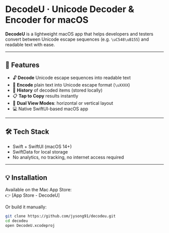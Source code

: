 # DecodeU · Unicode Decoder & Encoder for macOS

**DecodeU** is a lightweight macOS app that helps developers and testers convert between Unicode escape sequences (e.g. `\uC548\uB155`) and readable text with ease.

---

## 🚀 Features

- 🔓 **Decode** Unicode escape sequences into readable text
- 🔐 **Encode** plain text into Unicode escape format (`\uXXXX`)
- 📜 **History** of decoded items (stored locally)
- 📋 **Tap to Copy** results instantly
- 🧭 **Dual View Modes**: horizontal or vertical layout
- 💻 Native SwiftUI-based macOS app

---

## 🛠 Tech Stack

- Swift + SwiftUI (macOS 14+)
- SwiftData for local storage
- No analytics, no tracking, no internet access required

---

## 💡 Installation

Available on the Mac App Store:  
👉 [App Store - DecodeU]

Or build it manually:

```bash
git clone https://github.com/jysong91/decodeu.git
cd decodeu
open DecodeU.xcodeproj
